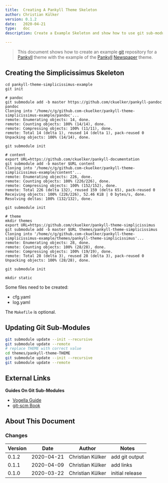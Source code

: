 ```yaml
---
title:  Creating A Pankyll Theme Skeleton
author: Christian Külker
version: 0.1.2
date:   2020-04-21
type:   doc
description: Create a Example Skeleton and show how to use git sub-modules

---
```


> This document shows how to create an example [git] repository for a [Pankyll]
> theme with the example of the [Pankyll] [Newspaper] theme.

## Creating the Simplicissimus Skeleton

```shell
cd pankyll-theme-simplicissimus-example
git init

# pandoc
git submodule add -b master https://github.com/ckuelker/pankyll-pandoc pandoc
Cloning into '/home/c/g/github.com-ckuelker/pankyll-theme-simplicissimus-example/pandoc'...
remote: Enumerating objects: 14, done.
remote: Counting objects: 100% (14/14), done.
remote: Compressing objects: 100% (11/11), done.
remote: Total 14 (delta 1), reused 14 (delta 1), pack-reused 0
Unpacking objects: 100% (14/14), done.

git submodule init

# content
export URL=https://github.com/ckuelker/pankyll-documentation
git submodule add -b master $URL content
Cloning into '/home/c/g/github.com-ckuelker/pankyll-theme-simplicissimus-example/content'...
remote: Enumerating objects: 226, done.
remote: Counting objects: 100% (226/226), done.
remote: Compressing objects: 100% (152/152), done.
remote: Total 226 (delta 132), reused 159 (delta 65), pack-reused 0
Receiving objects: 100% (226/226), 52.46 KiB | 0 bytes/s, done.
Resolving deltas: 100% (132/132), done.

git submodule init

# theme
mkdir themes
export URL=https://github.com/ckuelker/pankyll-theme-simplicissimus
git submodule add -b master $URL themes/pankyll-theme-simplicissimus
Cloning into '/home/c/g/github.com-ckuelker/pankyll-theme-simplicissimus-example/themes/pankyll-theme-simplicissimus'...
remote: Enumerating objects: 28, done.
remote: Counting objects: 100% (28/28), done.
remote: Compressing objects: 100% (19/19), done.
remote: Total 28 (delta 3), reused 28 (delta 3), pack-reused 0
Unpacking objects: 100% (28/28), done.

git submodule init

mkdir static

```
Some files need to be created:

* cfg.yaml
* log.yaml

The `Makefile` is optional.

## Updating Git Sub-Modules

```bash
git submodule update --init --recursive
git submodule update --remote
# replace THEME with correct value
cd themes/pankyll-theme-THEME
git submodule update --init --recursive
git submodule update --remote
```

## External Links

**Guides On Git Sub-Modules**

* [Vogella Guide](https://www.vogella.com/tutorials/GitSubmodules/article.html)
* [git-scm Book](https://git-scm.com/book/en/v2/Git-Tools-Submodules)

## About This Document

### Changes

| Version | Date       | Author           | Notes                             |
| ------- | ---------- | ---------------- | --------------------------------- |
| 0.1.2   | 2020-04-21 | Christian Külker | add git output                    |
| 0.1.1   | 2020-04-09 | Christian Külker | add links                         |
| 0.1.0   | 2020-03-22 | Christian Külker | initial release                   |

[features]: /en_US/Pankyll/pankyll-features.html
[git]: https://git-scm.com/
[HTML]: https://en.wikipedia.org/wiki/HTML
[Markdown]: https://en.wikipedia.org/wiki/Markdown
[more about Pankyll]: /en_US/Pankyll/
[Newspaper]: /en_US/Pankyll-Themes/pankyll-theme-newspaper.html
[Newspaper theme example]: https://github.com/ckuelker/pankyll-theme-newspaper-example
[Pandoc]: https://pandoc.org/
[Pankyll]: https://www.pankyll.org/
[pankyll-documentation]: https://github.com/ckuelker/pankyll-documentation
[Pankyll repository]: https://github.com/ckuelker/pankyll
[PDF]: https://en.wikipedia.org/wiki/PDF
[Python]:  https://www.python.org/
[Rankle theme example]: /en_US/Example-Sites/pankyll-theme-rankle-example.html
[Rankle]: /en_US/Pankyll-Themes/pankyll-theme-rankle.html
[themes]: /en_US/Pankyll-Themes/
[URL]: https://en.wikipedia.org/wiki/URL
[YAML]: https://yaml.org/

